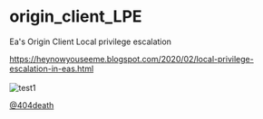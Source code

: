 # origin_client_LPE
Ea's Origin Client Local privilege escalation

https://heynowyouseeme.blogspot.com/2020/02/local-privilege-escalation-in-eas.html
<br><br>
![test1](https://github.com/sailay1996/origin_client_LPE/blob/master/poc.gif)

[@404death](https://twitter.com/404death)

